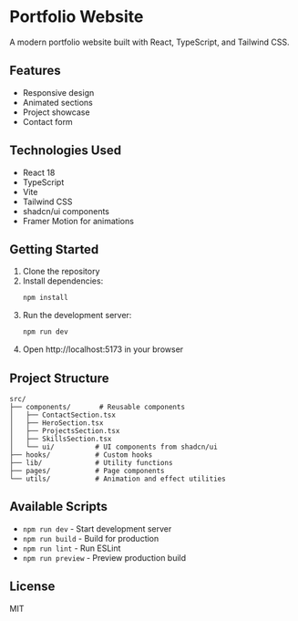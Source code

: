 # Portfolio Website

A modern portfolio website built with React, TypeScript, and Tailwind CSS.

## Features

- Responsive design
- Animated sections
- Project showcase
- Contact form

## Technologies Used

- React 18
- TypeScript
- Vite
- Tailwind CSS
- shadcn/ui components
- Framer Motion for animations

## Getting Started

1. Clone the repository
2. Install dependencies:
   ```bash
   npm install
   ```
3. Run the development server:
   ```bash
   npm run dev
   ```
4. Open http://localhost:5173 in your browser

## Project Structure

```
src/
├── components/       # Reusable components
│   ├── ContactSection.tsx
│   ├── HeroSection.tsx
│   ├── ProjectsSection.tsx
│   ├── SkillsSection.tsx
│   └── ui/          # UI components from shadcn/ui
├── hooks/           # Custom hooks
├── lib/             # Utility functions
├── pages/           # Page components
└── utils/           # Animation and effect utilities
```

## Available Scripts

- `npm run dev` - Start development server
- `npm run build` - Build for production
- `npm run lint` - Run ESLint
- `npm run preview` - Preview production build

## License

MIT
